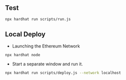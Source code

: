 ## Test

```sh
npx hardhat run scripts/run.js
```

## Local Deploy

- Launching the Ethereum Network

```sh
npx hardhat node
```

- Start a separate window and run it.

```sh
npx hardhat run scripts/deploy.js --network localhost
```
